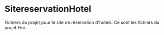 # SitereservationHotel
Fichiers du projet pour le site de réservation d'hotels.
Ce sont les fichiers du projet Fini.
